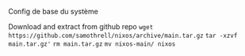 Config de base du système

Download and extract from github repo
`wget https://github.com/samothrell/nixos/archive/main.tar.gz`
`tar -xzvf main.tar.gz'`
`rm main.tar.gz`
`mv nixos-main/ nixos`
